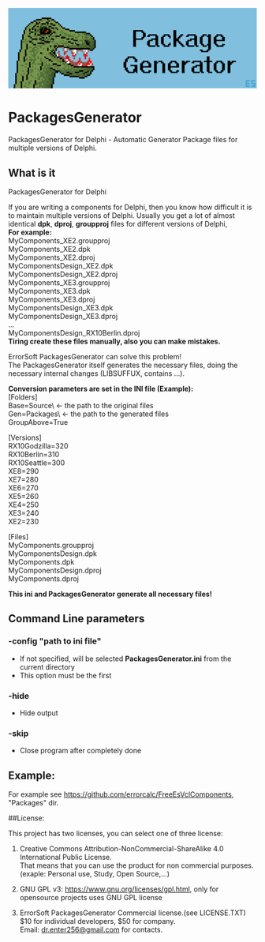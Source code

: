 ![Logo](Logo.png)
# PackagesGenerator
PackagesGenerator for Delphi - Automatic Generator Package files for multiple versions of Delphi.

## What is it
PackagesGenerator for Delphi

If you are writing a components for Delphi, then you know how difficult it is to maintain multiple versions of Delphi.
Usually you get a lot of almost identical **dpk**, **dproj**, **groupproj** files for different versions of Delphi,  
**For example:**  
MyComponents_XE2.groupproj  
MyComponents_XE2.dpk  
MyComponents_XE2.dproj  
MyComponentsDesign_XE2.dpk  
MyComponentsDesign_XE2.dproj  
MyComponents_XE3.groupproj   
MyComponents_XE3.dpk  
MyComponents_XE3.dproj  
MyComponentsDesign_XE3.dpk  
MyComponentsDesign_XE3.dproj  
...  
MyComponentsDesign_RX10Berlin.dproj  
**Tiring create these files manually, also you can make mistakes.**  

ErrorSoft PackagesGenerator can solve this problem!  
The PackagesGenerator itself generates the necessary files, doing the necessary internal changes (LIBSUFFUX, contains ...).

**Сonversion parameters are set in the INI file (Example):**  
[Folders]  
Base=Source\  <- the path to the original files  
Gen=Packages\ <- the path to the generated files     
GroupAbove=True 
  
[Versions]  
RX10Godzilla=320  
RX10Berlin=310  
RX10Seattle=300  
XE8=290  
XE7=280  
XE6=270  
XE5=260  
XE4=250  
XE3=240  
XE2=230  
  
[Files]  
MyComponents.groupproj  
MyComponentsDesign.dpk  
MyComponents.dpk  
MyComponentsDesign.dproj    
MyComponents.dproj  

**This ini and PackagesGenerator generate all necessary files!**

## Command Line parameters

### -config "path to ini file"
* If not specified, will be selected **PackagesGenerator.ini** from the current directory
* This option must be the first

### -hide
* Hide output

### -skip
* Close program after completely done

## Example:
For example see https://github.com/errorcalc/FreeEsVclComponents, "Packages" dir.

##License:

This project has two licenses, you can select one of three license:

1) Creative Commons Attribution-NonCommercial-ShareAlike 4.0 International Public License.  
That means that you can use the product for non commercial purposes.  
(exaple: Personal use, Study, Open Source,...)  

2) GNU GPL v3: https://www.gnu.org/licenses/gpl.html, only for opensource projects uses GNU GPL license

3) ErrorSoft PackagesGenerator Commercial license.(see LICENSE.TXT)    
$10 for individual developers, $50 for company.   
Email: dr.enter256@gmail.com for contacts.  
